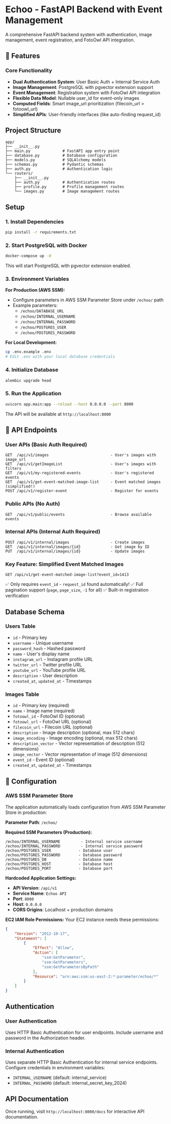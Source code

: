 # Echoo - FastAPI Backend with Event Management

A comprehensive FastAPI backend system with authentication, image management, event registration, and FotoOwl API integration.

## 🌟 Features

### Core Functionality
- **Dual Authentication System**: User Basic Auth + Internal Service Auth
- **Image Management**: PostgreSQL with pgvector extension support
- **Event Management**: Registration system with FotoOwl API integration
- **Flexible Data Model**: Nullable user_id for event-only images
- **Computed Fields**: Smart image_url prioritization (filecoin_url > fotoowl_url)
- **Simplified APIs**: User-friendly interfaces (like auto-finding request_id)

## Project Structure

```
app/
├── __init__.py
├── main.py              # FastAPI app entry point
├── database.py          # Database configuration
├── models.py            # SQLAlchemy models
├── schemas.py           # Pydantic schemas
├── auth.py              # Authentication logic
└── routers/
    ├── __init__.py
    ├── auth.py          # Authentication routes
    ├── profile.py       # Profile management routes
    └── images.py        # Image management routes
```

## Setup

### 1. Install Dependencies

```bash
pip install -r requirements.txt
```

### 2. Start PostgreSQL with Docker

```bash
docker-compose up -d
```

This will start PostgreSQL with pgvector extension enabled.

### 3. Environment Variables

**For Production (AWS SSM):**
- Configure parameters in AWS SSM Parameter Store under `/echoo/` path
- Example parameters:
  - `/echoo/DATABASE_URL`
  - `/echoo/INTERNAL_USERNAME` 
  - `/echoo/INTERNAL_PASSWORD`
  - `/echoo/POSTGRES_USER`
  - `/echoo/POSTGRES_PASSWORD`

**For Local Development:**
```bash
cp .env.example .env
# Edit .env with your local database credentials
```

### 4. Initialize Database

```bash
alembic upgrade head
```

### 5. Run the Application

```bash
uvicorn app.main:app --reload --host 0.0.0.0 --port 8000
```

The API will be available at `http://localhost:8000`

## 🚀 API Endpoints

### User APIs (Basic Auth Required)
```
GET  /api/v1/images                           - User's images with image_url
GET  /api/v1/getImageList                     - User's images with filters
GET  /api/v1/my-registered-events             - User's registered events
GET  /api/v1/get-event-matched-image-list     - Event matched images (simplified!)
POST /api/v1/register-event                   - Register for events
```

### Public APIs (No Auth)
```
GET  /api/v1/public/events                    - Browse available events
```

### Internal APIs (Internal Auth Required)
```
POST /api/v1/internal/images                  - Create images
GET  /api/v1/internal/images/{id}             - Get image by ID
PUT  /api/v1/internal/images/{id}             - Update images
```

### Key Feature: Simplified Event Matched Images
```http
GET /api/v1/get-event-matched-image-list?event_id=1413
```
✅ Only requires `event_id` - `request_id` found automatically!
✅ Full pagination support (`page`, `page_size`, `-1` for all)
✅ Built-in registration verification

## Database Schema

### Users Table
- `id` - Primary key
- `username` - Unique username
- `password_hash` - Hashed password
- `name` - User's display name
- `instagram_url` - Instagram profile URL
- `twitter_url` - Twitter profile URL  
- `youtube_url` - YouTube profile URL
- `description` - User description
- `created_at`, `updated_at` - Timestamps

### Images Table
- `id` - Primary key (required)
- `name` - Image name (required)
- `fotoowl_id` - FotoOwl ID (optional)
- `fotoowl_url` - FotoOwl URL (optional)
- `filecoin_url` - Filecoin URL (optional)
- `description` - Image description (optional, max 512 chars)
- `image_encoding` - Image encoding (optional, max 512 chars)
- `description_vector` - Vector representation of description (512 dimensions)
- `image_vector` - Vector representation of image (512 dimensions)
- `event_id` - Event ID (optional)
- `created_at`, `updated_at` - Timestamps

## 🔧 Configuration

### AWS SSM Parameter Store
The application automatically loads configuration from AWS SSM Parameter Store in production:

**Parameter Path**: `/echoo/`

**Required SSM Parameters (Production):**
```
/echoo/INTERNAL_USERNAME         - Internal service username
/echoo/INTERNAL_PASSWORD         - Internal service password
/echoo/POSTGRES_USER            - Database user
/echoo/POSTGRES_PASSWORD        - Database password  
/echoo/POSTGRES_DB              - Database name
/echoo/POSTGRES_HOST            - Database host
/echoo/POSTGRES_PORT            - Database port
```

**Hardcoded Application Settings:**
- **API Version**: `/api/v1`
- **Service Name**: `Echoo API`
- **Port**: `8000` 
- **Host**: `0.0.0.0`
- **CORS Origins**: Localhost + production domains

**EC2 IAM Role Permissions:**
Your EC2 instance needs these permissions:
```json
{
    "Version": "2012-10-17",
    "Statement": [
        {
            "Effect": "Allow",
            "Action": [
                "ssm:GetParameter",
                "ssm:GetParameters",
                "ssm:GetParametersByPath"
            ],
            "Resource": "arn:aws:ssm:us-east-2:*:parameter/echoo/*"
        }
    ]
}
```

## Authentication

### User Authentication
Uses HTTP Basic Authentication for user endpoints. Include username and password in the Authorization header.

### Internal Authentication
Uses separate HTTP Basic Authentication for internal service endpoints. Configure credentials in environment variables:
- `INTERNAL_USERNAME` (default: internal_service)
- `INTERNAL_PASSWORD` (default: internal_secret_key_2024)

## API Documentation

Once running, visit `http://localhost:8000/docs` for interactive API documentation.